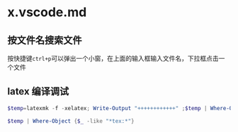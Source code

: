 # x.vscode.md

## 按文件名搜索文件

按快捷键`ctrl+p`可以弹出一个小窗，在上面的输入框输入文件名，下拉框点击一个文件

## latex 编译调试

```powershell
$temp=latexmk -f -xelatex; Write-Output "++++++++++++" ;$temp | Where-Object {$_ -like "*tex:*"}
```

```powershell
$temp | Where-Object {$_ -like "*tex:*"}
```
